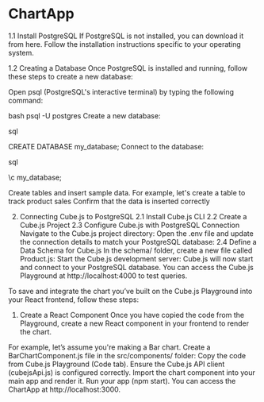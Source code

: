 # ChartApp
1.1 Install PostgreSQL
If PostgreSQL is not installed, you can download it from here. Follow the installation instructions specific to your operating system.

1.2 Creating a Database
Once PostgreSQL is installed and running, follow these steps to create a new database:

Open psql (PostgreSQL's interactive terminal) by typing the following command:

bash
psql -U postgres
Create a new database:

sql

CREATE DATABASE my_database;
Connect to the database:

sql

\c my_database;

Create tables and insert sample data. For example, let's create a table to track product sales
Confirm that the data is inserted correctly

2. Connecting Cube.js to PostgreSQL
2.1 Install Cube.js CLI
2.2 Create a Cube.js Project
2.3 Configure Cube.js with PostgreSQL Connection
Navigate to the Cube.js project directory:
Open the .env file and update the connection details to match your PostgreSQL database:
2.4 Define a Data Schema for Cube.js
   In the schema/ folder, create a new file called Product.js:
   Start the Cube.js development server:
   Cube.js will now start and connect to your PostgreSQL database. You can access the Cube.js Playground at http://localhost:4000 to test queries.


To save and integrate the chart you’ve built on the Cube.js Playground into your React frontend, follow these steps:
1. Create a React Component
Once you have copied the code from the Playground, create a new React component in your frontend to render the chart.

For example, let’s assume you're making a Bar chart.
Create a BarChartComponent.js file in the src/components/ folder:
Copy the code from Cube.js Playground (Code tab).
Ensure the Cube.js API client (cubejsApi.js) is configured correctly.
Import the chart component into your main app and render it.
Run your app (npm start).
You can access the ChartApp at http://localhost:3000.
